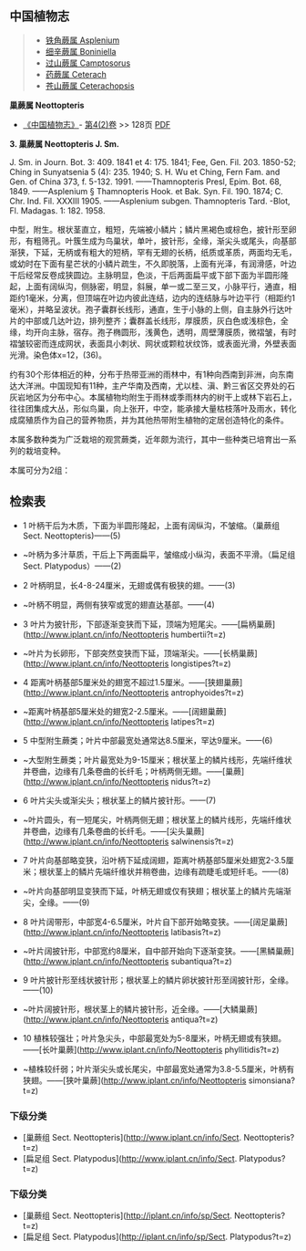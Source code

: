 

## 中国植物志

> * [铁角蕨属  Asplenium](Asplenium-铁角蕨属.md)
> * [细辛蕨属  Boniniella](http://www.iplant.cn/info/Boniniella?t=z)
> * [过山蕨属  Camptosorus](http://www.iplant.cn/info/Camptosorus?t=z)
> * [药蕨属  Ceterach](http://www.iplant.cn/info/Ceterach?t=z)
> * [苍山蕨属  Ceterachopsis](http://www.iplant.cn/info/Ceterachopsis?t=z)

**巢蕨属 Neottopteris**

* [《中国植物志》](http://www.iplant.cn/frps)- [第4(2)卷](http://www.iplant.cn/frps/vol/4(2)) >> 128页 [PDF](http://www.iplant.cn/frps/pdf/4(2)/128y.pdf)

**3. 巢蕨属 Neottopteris J. Sm.**

J. Sm. in Journ. Bot. 3: 409. 1841 et 4: 175. 1841; Fee, Gen. Fil. 203. 1850-52; Ching in Sunyatsenia 5 (4): 235. 1940; S. H. Wu et Ching, Fern Fam. and Gen. of China 373, f. 5-132. 1991. ——Thamnopteris Presl, Epim. Bot. 68, 1849. ——Asplenium § Thamnopteris Hook. et Bak. Syn. Fil. 190. 1874; C. Chr. Ind. Fil. XXXIII 1905. ——Asplenium subgen. Thamnopteris Tard. -Blot, Fl. Madagas. 1: 182. 1958.

中型，附生。根状茎直立，粗短，先端被小鳞片；鳞片黑褐色或棕色，披针形至卵形，有粗筛孔。叶簇生成为鸟巢状，单叶，披针形，全缘，渐尖头或尾头，向基部渐狭，下延，无柄或有粗大的短柄，罕有无翅的长柄，纸质或革质，两面均无毛，或幼时在下面有星芒状的小鳞片疏生，不久即脱落，上面有光泽，有润滑感，叶边干后经常反卷成狭圆边。主脉明显，色淡，干后两面扁平或下部下面为半圆形隆起，上面有阔纵沟，侧脉密，明显，斜展，单一或二至三叉，小脉平行，通直，相距约1毫米，分离，但顶端在叶边内彼此连结，边内的连结脉与叶边平行（相距约1毫米），并略呈波状。孢子囊群长线形，通直，生于小脉的上侧，自主脉外行达叶片的中部或几达叶边，排列整齐；囊群盖长线形，厚膜质，灰白色或浅棕色，全缘，均开向主脉，宿存。孢子椭圆形，浅黄色，透明，周壁薄膜质，微褶皱，有时褶皱较密而连成网状，表面具小刺状、网状或颗粒状纹饰，或表面光滑，外壁表面光滑。染色体x=12，(36)。

约有30个形体相近的种，分布于热带亚洲的雨林中，有1种向西南到非洲，向东南达大洋洲。中国现知有11种，主产华南及西南，尤以桂、滇、黔三省区交界处的石灰岩地区为分布中心。本属植物均附生于雨林或季雨林内的树干上或林下岩石上，往往团集成大丛，形似鸟巢，向上张开，中空，能承接大量枯枝落叶及雨水，转化成腐殖质作为自己的营养物质，并为其他热带附生植物的定居创造特化的条件。

本属多数种类为广泛栽培的观赏蕨类，近年颇为流行，其中一些种类已培育出一系列的栽培变种。

本属可分为2组：

## 检索表

* 1 叶柄干后为木质，下面为半圆形隆起，上面有阔纵沟，不皱缩。（巢蕨组Sect. Neottopteris)——(5)
* ~叶柄为多汁草质，干后上下两面扁平，皱缩成小纵沟，表面不平滑。（扁足组Sect. Platypodus）——(2)

* 2 叶柄明显，长4-8-24厘米，无翅或偶有极狭的翅。——(3)
* ~叶柄不明显，两侧有狭窄或宽的翅直达基部。——(4)

* 3 叶片为披针形，下部逐渐变狭而下延，顶端为短尾尖。——[扁柄巢蕨](http://www.iplant.cn/info/Neottopteris humbertii?t=z)

* ~叶片为长卵形，下部突然变狭而下延，顶端渐尖。——[长柄巢蕨](http://www.iplant.cn/info/Neottopteris longistipes?t=z)

* 4 距离叶柄基部5厘米处的翅宽不超过1.5厘米。——[狭翅巢蕨](http://www.iplant.cn/info/Neottopteris antrophyoides?t=z)

* ~距离叶柄基部5厘米处的翅宽2-2.5厘米。——[阔翅巢蕨](http://www.iplant.cn/info/Neottopteris latipes?t=z)

* 5 中型附生蕨类；叶片中部最宽处通常达8.5厘米，罕达9厘米。——(6)
* ~大型附生蕨类；叶片最宽处为9-15厘米；根状茎上的鳞片线形，先端纤维状并卷曲，边缘有几条卷曲的长纤毛；叶柄两侧无翅。——[巢蕨](http://www.iplant.cn/info/Neottopteris nidus?t=z)

* 6 叶片尖头或渐尖头；根状茎上的鳞片披针形。——(7)
* ~叶片圆头，有一短尾尖，叶柄两侧无翅；根状茎上的鳞片线形，先端纤维状并卷曲，边缘有几条卷曲的长纤毛。——[尖头巢蕨](http://www.iplant.cn/info/Neottopteris salwinensis?t=z)

* 7 叶片向基部略变狭，沿叶柄下延成阔翅，距离叶柄基部5厘米处翅宽2-3.5厘米；根状茎上的鳞片先端纤维状并稍卷曲，边缘有疏睫毛或短纤毛。——(8)
* ~叶片向基部明显变狭而下延，叶柄无翅或仅有狭翅；根状茎上的鳞片先端渐尖，全缘。——(9)

* 8 叶片阔带形，中部宽4-6.5厘米，叶片自下部开始略变狭。——[阔足巢蕨](http://www.iplant.cn/info/Neottopteris latibasis?t=z)

* ~叶片阔披针形，中部宽约8厘米，自中部开始向下逐渐变狭。——[黑鳞巢蕨](http://www.iplant.cn/info/Neottopteris subantiqua?t=z)

* 9 叶片披针形至线状披针形；根状茎上的鳞片卵状披针形至阔披针形，全缘。——(10)
* ~叶片阔披针形，根状茎上的鳞片披针形，近全缘。——[大鳞巢蕨](http://www.iplant.cn/info/Neottopteris antiqua?t=z)

* 10 植株较强壮；叶片急尖头，中部最宽处为5-8厘米，叶柄无翅或有狭翅。——[长叶巢蕨](http://www.iplant.cn/info/Neottopteris phyllitidis?t=z)

* ~植株较纤弱；叶片渐尖头或长尾尖，中部最宽处通常为3.8-5.5厘米，叶柄有狭翅。——[狭叶巢蕨](http://www.iplant.cn/info/Neottopteris simonsiana?t=z)

### 下级分类
* [巢蕨组  Sect. Neottopteris](http://www.iplant.cn/info/Sect. Neottopteris?t=z)
* [扁足组  Sect. Platypodus](http://www.iplant.cn/info/Sect. Platypodus?t=z)

### 下级分类
* [巢蕨组  Sect. Neottopteris](http://iplant.cn/info/sp/Sect. Neottopteris?t=z)
* [扁足组  Sect. Platypodus](http://iplant.cn/info/sp/Sect. Platypodus?t=z)

